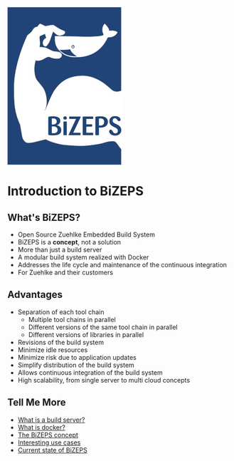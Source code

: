 ![logo](../Logo/BiZEPS_Logo_small.jpg)

#   Introduction to BiZEPS
##  What's BiZEPS?
- Open Source Zuehlke Embedded Build System
- BiZEPS is a **concept**, not a solution
- More than just a build server
- A modular build system realized with Docker
- Addresses the life cycle and maintenance of the continuous integration
- For Zuehlke and their customers

##  Advantages
- Separation of each tool chain
  - Multiple tool chains in parallel
  - Different versions of the same tool chain in parallel
  - Different versions of libraries in parallel
- Revisions of the build system
- Minimize idle resources
- Minimize risk due to application updates
- Simplify distribution of the build system
- Allows continuous integration of the build system
- High scalability, from single server to multi cloud concepts

##  Tell Me More
- [What is a build server?](02_BuildServer.md)
- [What is docker?](03_Docker.md)
- [The BiZEPS concept](04_BiZEPSConcept.md)
- [Interesting use cases](05_BiZEPSUseCases.md)
- [Current state of BiZEPS](06_BiZEPSState.md)
